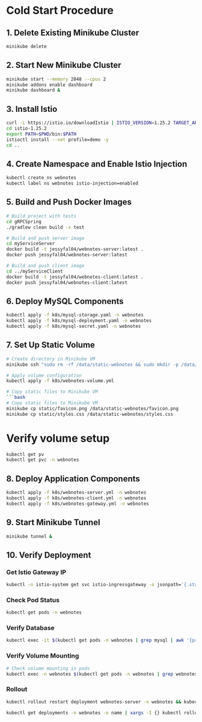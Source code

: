 # Cold Start Procedure

## 1. Delete Existing Minikube Cluster
```bash
minikube delete
```

## 2. Start New Minikube Cluster
```bash
minikube start --memory 2048 --cpus 2
minikube addons enable dashboard
minikube dashboard &
```

## 3. Install Istio
```bash
curl -L https://istio.io/downloadIstio | ISTIO_VERSION=1.25.2 TARGET_ARCH=x86_64 sh -
cd istio-1.25.2
export PATH=$PWD/bin:$PATH
istioctl install --set profile=demo -y
cd ..
```

## 4. Create Namespace and Enable Istio Injection
```bash
kubectl create ns webnotes
kubectl label ns webnotes istio-injection=enabled
```

## 5. Build and Push Docker Images
```bash
# Build project with tests
cd gRPCSpring
./gradlew clean build -x test

# Build and push server image
cd myServiceServer
docker build -t jessyfal04/webnotes-server:latest .
docker push jessyfal04/webnotes-server:latest

# Build and push client image
cd ../myServiceClient
docker build -t jessyfal04/webnotes-client:latest .
docker push jessyfal04/webnotes-client:latest
```

## 6. Deploy MySQL Components
```bash
kubectl apply -f k8s/mysql-storage.yaml -n webnotes
kubectl apply -f k8s/mysql-deployment.yaml -n webnotes
kubectl apply -f k8s/mysql-secret.yaml -n webnotes
```

## 7. Set Up Static Volume
```bash
# Create directory in Minikube VM
minikube ssh "sudo rm -rf /data/static-webnotes && sudo mkdir -p /data/static-webnotes && sudo chmod 777 /data/static-webnotes"

# Apply volume configuration
kubectl apply -f k8s/webnotes-volume.yml

# Copy static files to Minikube VM
```bash
# Copy static files to Minikube VM
minikube cp static/favicon.png /data/static-webnotes/favicon.png
minikube cp static/styles.css /data/static-webnotes/styles.css
```

# Verify volume setup
```bash
kubectl get pv
kubectl get pvc -n webnotes
```

## 8. Deploy Application Components
```bash
kubectl apply -f k8s/webnotes-server.yml -n webnotes
kubectl apply -f k8s/webnotes-client.yml -n webnotes
kubectl apply -f k8s/webnotes-gateway.yml -n webnotes
```

## 9. Start Minikube Tunnel
```bash
minikube tunnel &
```

## 10. Verify Deployment

### Get Istio Gateway IP
```bash
kubectl -n istio-system get svc istio-ingressgateway -o jsonpath='{.status.loadBalancer.ingress[0].ip}'
```

### Check Pod Status
```bash
kubectl get pods -n webnotes
```

### Verify Database
```bash
kubectl exec -it $(kubectl get pods -n webnotes | grep mysql | awk '{print $1}') -n webnotes -- mysql -uuser -ptest1234 -e "USE db; DESCRIBE notes; SELECT * FROM notes;"
```

### Verify Volume Mounting
```bash
# Check volume mounting in pods
kubectl exec -n webnotes $(kubectl get pods -n webnotes | grep webnotes-client | head -n 1 | awk '{print $1}') -- ls -la /static
```

### Rollout
```bash
kubectl rollout restart deployment webnotes-server -n webnotes && kubectl rollout restart deployment webnotes-client -n webnotes

kubectl get deployments -n webnotes -o name | xargs -I {} kubectl rollout restart {} -n webnotes
```
